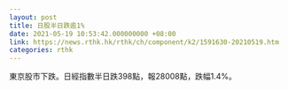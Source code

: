 ```yaml
---
layout: post
title: 日股半日跌逾1%
date: 2021-05-19 10:53:42.000000000 +08:00
link: https://news.rthk.hk/rthk/ch/component/k2/1591630-20210519.htm
categories: rthk
---
```


東京股市下跌。日經指數半日跌398點，報28008點，跌幅1.4%。
